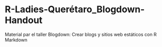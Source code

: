 # R-Ladies-Querétaro_Blogdown-Handout
 Material par el taller Blogdown: Crear blogs y sitios web estáticos con R Markdown
